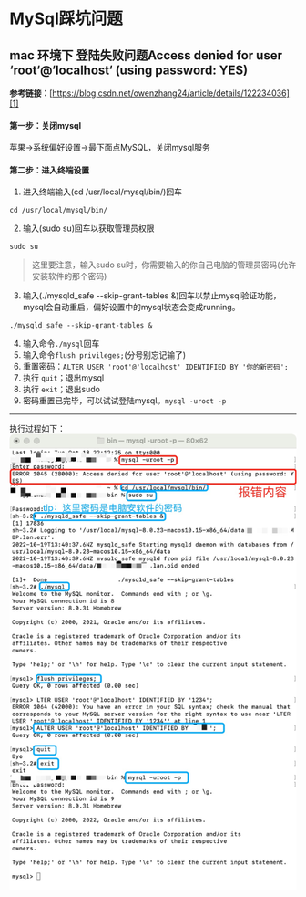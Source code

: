 # MySql踩坑问题

## mac 环境下 登陆失败问题Access denied for user ‘root‘@‘localhost‘ (using password: YES)

__参考链接：__[https://blog.csdn.net/owenzhang24/article/details/122234036][1]


#### 第一步：关闭mysql

苹果->系统偏好设置->最下面点MySQL，关闭mysql服务

#### 第二步：进入终端设置

1. 进入终端输入(cd /usr/local/mysql/bin/)回车

```
cd /usr/local/mysql/bin/
```
2. 输入(sudo su)回车以获取管理员权限
```
sudo su
```

>这里要注意，输入sudo su时，你需要输入的你自己电脑的管理员密码(允许安装软件的那个密码)

3. 输入(./mysqld_safe --skip-grant-tables &)回车以禁止mysql验证功能，mysql会自动重启，偏好设置中的mysql状态会变成running。
```
./mysqld_safe --skip-grant-tables &
```

4. 输入命令`./mysql`回车
5. 输入命令`flush privileges;`(分号别忘记输了)
6. 重置密码：`ALTER USER 'root'@'localhost' IDENTIFIED BY '你的新密码';`
7. 执行 `quit`；退出mysql
8. 执行 `exit`；退出sudo
9. 密码重置已完毕，可以试试登陆mysql。`mysql -uroot -p`

***
执行过程如下：
![1](./screenshot/bug_Accessdeniedforuser.jpg)








[1]:https://blog.csdn.net/owenzhang24/article/details/122234036